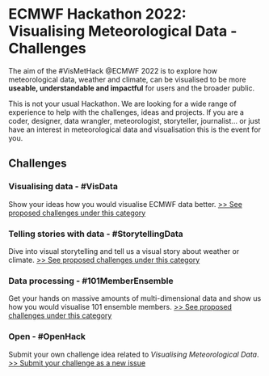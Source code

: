 # ECMWF Hackathon 2022: Visualising Meteorological Data - Challenges

The aim of the #VisMetHack @ECMWF 2022 is to explore how meteorological data, weather and climate, can be visualised to be more **useable, understandable and impactful** for users and the broader public.

This is not your usual Hackathon. We are looking for a wide range of experience to help with the challenges, ideas and projects. If you are a coder, designer, data wrangler, meteorologist, storyteller, journalist... or just have an interest in meteorological data and visualisation this is the event for you.

## Challenges
### Visualising data - #VisData
Show your ideas how you would visualise ECMWF data better.
[>> See proposed challenges under this category](https://github.com/vismethack/challenges/issues?q=is%3Aissue+is%3Aopen+label%3A%23VisData)

### Telling stories with data - #StorytellingData
Dive into visual storytelling and tell us a visual story about weather or climate.
[>> See proposed challenges under this category](https://github.com/vismethack/challenges/issues?q=is%3Aissue+is%3Aopen+label%3A%23StorytellingData)

### Data processing - #101MemberEnsemble
Get your hands on massive amounts of multi-dimensional data and show us how you would visualise 101 ensemble members.
[>> See proposed challenges under this category](https://github.com/vismethack/challenges/issues?q=is%3Aissue+is%3Aopen+label%3A%23101MemberEnsemble)

### Open - #OpenHack
Submit your own challenge idea related to *Visualising Meteorological Data*.
[>> Submit your challenge as a new issue](https://github.com/vismethack/challenges/issues)
